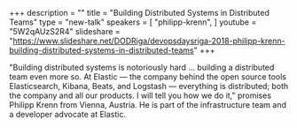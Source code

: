 +++
description = ""
title = "Building Distributed Systems in Distributed Teams"
type = "new-talk"
speakers = [
        "philipp-krenn",
]
youtube = "5W2qAUzS2R4"
slideshare = "https://www.slideshare.net/DODRiga/devopsdaysriga-2018-philipp-krenn-building-distributed-systems-in-distributed-teams"
+++
<p>"Building distributed systems is notoriously hard … building a distributed team even more so. At Elastic — the company behind the open source tools Elasticsearch, Kibana, Beats, and Logstash — everything is distributed; both the company and all our products. I will tell you how we do it," promises Philipp Krenn from Vienna, Austria. He is part of the infrastructure team and a developer advocate at Elastic.</p>